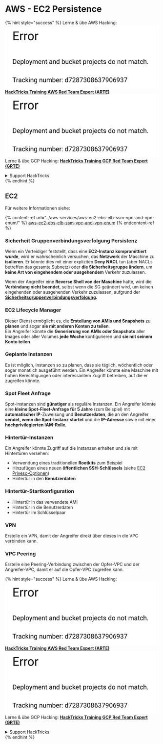 # AWS - EC2 Persistence

{% hint style="success" %}
Lerne & übe AWS Hacking:<img src="../../../.gitbook/assets/image (1) (1).png" alt="" data-size="line">[**HackTricks Training AWS Red Team Expert (ARTE)**](https://training.hacktricks.xyz/courses/arte)<img src="../../../.gitbook/assets/image (1) (1).png" alt="" data-size="line">\
Lerne & übe GCP Hacking: <img src="../../../.gitbook/assets/image (2).png" alt="" data-size="line">[**HackTricks Training GCP Red Team Expert (GRTE)**<img src="../../../.gitbook/assets/image (2).png" alt="" data-size="line">](https://training.hacktricks.xyz/courses/grte)

<details>

<summary>Support HackTricks</summary>

* Überprüfe die [**Abonnementpläne**](https://github.com/sponsors/carlospolop)!
* **Tritt der** 💬 [**Discord-Gruppe**](https://discord.gg/hRep4RUj7f) oder der [**Telegram-Gruppe**](https://t.me/peass) bei oder **folge** uns auf **Twitter** 🐦 [**@hacktricks\_live**](https://twitter.com/hacktricks\_live)**.**
* **Teile Hacking-Tricks, indem du PRs zu den** [**HackTricks**](https://github.com/carlospolop/hacktricks) und [**HackTricks Cloud**](https://github.com/carlospolop/hacktricks-cloud) GitHub-Repos einreichst.

</details>
{% endhint %}

## EC2

Für weitere Informationen siehe:

{% content-ref url="../aws-services/aws-ec2-ebs-elb-ssm-vpc-and-vpn-enum/" %}
[aws-ec2-ebs-elb-ssm-vpc-and-vpn-enum](../aws-services/aws-ec2-ebs-elb-ssm-vpc-and-vpn-enum/)
{% endcontent-ref %}

### Sicherheit Gruppenverbindungsverfolgung Persistenz

Wenn ein Verteidiger feststellt, dass eine **EC2-Instanz kompromittiert wurde**, wird er wahrscheinlich versuchen, das **Netzwerk** der Maschine zu **isolieren**. Er könnte dies mit einer expliziten **Deny NACL** tun (aber NACLs betreffen das gesamte Subnetz) oder **die Sicherheitsgruppe ändern**, um **keine Art von eingehendem oder ausgehendem** Verkehr zuzulassen.

Wenn der Angreifer eine **Reverse Shell von der Maschine** hatte, wird die **Verbindung nicht beendet**, selbst wenn die SG geändert wird, um keinen eingehenden oder ausgehenden Verkehr zuzulassen, aufgrund der [**Sicherheitsgruppenverbindungsverfolgung**](https://docs.aws.amazon.com/AWSEC2/latest/UserGuide/security-group-connection-tracking.html)**.**

### EC2 Lifecycle Manager

Dieser Dienst ermöglicht es, die **Erstellung von AMIs und Snapshots** zu **planen** und sogar **sie mit anderen Konten zu teilen**.\
Ein Angreifer könnte die **Generierung von AMIs oder Snapshots** aller Images oder aller Volumes **jede Woche** konfigurieren und **sie mit seinem Konto teilen**.

### Geplante Instanzen

Es ist möglich, Instanzen so zu planen, dass sie täglich, wöchentlich oder sogar monatlich ausgeführt werden. Ein Angreifer könnte eine Maschine mit hohen Berechtigungen oder interessantem Zugriff betreiben, auf die er zugreifen könnte.

### Spot Fleet Anfrage

Spot-Instanzen sind **günstiger** als reguläre Instanzen. Ein Angreifer könnte eine **kleine Spot-Fleet-Anfrage für 5 Jahre** (zum Beispiel) mit **automatischer IP**-Zuweisung und **Benutzerdaten**, die an den Angreifer **sendet, wenn die Spot-Instanz startet** und die **IP-Adresse** sowie mit einer **hochprivilegierten IAM-Rolle**.

### Hintertür-Instanzen

Ein Angreifer könnte Zugriff auf die Instanzen erhalten und sie mit Hintertüren versehen:

* Verwendung eines traditionellen **Rootkits** zum Beispiel
* Hinzufügen eines neuen **öffentlichen SSH-Schlüssels** (siehe [EC2 Privesc-Optionen](../aws-privilege-escalation/aws-ec2-privesc.md))
* Hintertür in den **Benutzerdaten**

### **Hintertür-Startkonfiguration**

* Hintertür in das verwendete AMI
* Hintertür in die Benutzerdaten
* Hintertür im Schlüsselpaar

### VPN

Erstelle ein VPN, damit der Angreifer direkt über dieses in die VPC verbinden kann.

### VPC Peering

Erstelle eine Peering-Verbindung zwischen der Opfer-VPC und der Angreifer-VPC, damit er auf die Opfer-VPC zugreifen kann.

{% hint style="success" %}
Lerne & übe AWS Hacking:<img src="../../../.gitbook/assets/image (1) (1).png" alt="" data-size="line">[**HackTricks Training AWS Red Team Expert (ARTE)**](https://training.hacktricks.xyz/courses/arte)<img src="../../../.gitbook/assets/image (1) (1).png" alt="" data-size="line">\
Lerne & übe GCP Hacking: <img src="../../../.gitbook/assets/image (2).png" alt="" data-size="line">[**HackTricks Training GCP Red Team Expert (GRTE)**<img src="../../../.gitbook/assets/image (2).png" alt="" data-size="line">](https://training.hacktricks.xyz/courses/grte)

<details>

<summary>Support HackTricks</summary>

* Überprüfe die [**Abonnementpläne**](https://github.com/sponsors/carlospolop)!
* **Tritt der** 💬 [**Discord-Gruppe**](https://discord.gg/hRep4RUj7f) oder der [**Telegram-Gruppe**](https://t.me/peass) bei oder **folge** uns auf **Twitter** 🐦 [**@hacktricks\_live**](https://twitter.com/hacktricks\_live)**.**
* **Teile Hacking-Tricks, indem du PRs zu den** [**HackTricks**](https://github.com/carlospolop/hacktricks) und [**HackTricks Cloud**](https://github.com/carlospolop/hacktricks-cloud) GitHub-Repos einreichst.

</details>
{% endhint %}
